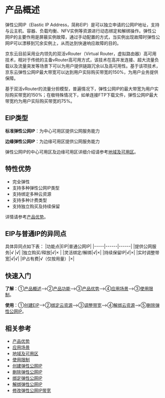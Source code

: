 # 产品概述

弹性公网IP（Elastic IP Address，简称EIP）是可以独立申请的公网IP地址，支持与云主机、容器、负载均衡、NFV实例等资源进行动态绑定和解绑操作。弹性公网IP的主要作用是屏蔽实例故障，通过手动配置的方式，当实例出现故障时弹性公网IP可以漂移到冗余实例上，从而达到快速响应故障的目的。

京东云目前采用业内领先的双活vRouter（Virtual Router，虚拟路由器）高可用技术，相对于传统的主备vRouter高可用方式，该技术在高并发连接、超大流量负载以及流量突发等场景下可以为用户提供链路冗余以及高可用性。基于该项技术，京东云弹性公网IP最大带宽可以达到用户实际购买带宽的150%，为用户业务提供保障。

基于双活vRouter的流量分担模型，普遍情况下，弹性公网IP的最大带宽为用户实际购买带宽的150%；在极特殊情况下，如单连接FTP下载文件，弹性公网IP最大带宽约为用户实际购买带宽的75%。
## EIP类型
**标准弹性公网IP**：为中心可用区提供公网服务能力

**边缘弹性公网IP**：为边缘可用区提供公网服务能力

弹性公网IP的中心可用区及边缘可用区详细介绍请参考[地域及可用区](Region-Az.md)。

## 特性优势
* 完全弹性
* 支持多种弹性公网IP类型
* 支持绑定多种云资源
* 支持多种计费类型
* 支持独立购买及持续保留

详情请参考[产品优势](https://docs.jdcloud.com/cn/elastic-ip/benefits)。
## EIP与普通IP的异同点
具体异同点如下表：
|功能点|EIP|普通公网IP|
|-----|------|------|
|提供公网服务|√	|√|
|独立购买/释放|√|× |
|灵活绑定/解绑|√|×|
|持续保留IP|√|×|
|实时调整带宽|√|√|
|IP占有费|√（仅按用量）|×|



## 快速入门
**了解**：①[产品概述](Product-Overview.md)——>②[产品功能](Features.md)——>③[产品优势](Benefits.md)——>④[应用场景](Application-Scenarios.md)——>③[使用限制](Restrictions.md)。

**使用**：①[创建EIP](../Operation-Guide/Elastic-IP-Management/Create-Elastic-IP.md)——>②[绑定云资源](../Operation-Guide/Elastic-IP-Management/Associate-Elastic-IP.md)——>③[调整带宽](../Operation-Guide/Elastic-IP-Management/Modify-Elastic-IP.md)——>④[解绑云资源](../Operation-Guide/Elastic-IP-Management/Disassociate-Elastic-IP.md)——>⑤[删除弹性公网IP](../Operation-Guide/Elastic-IP-Management/Delete-Elastic-IP.md)。

## 相关参考
- [产品优势](Benefits.md)
- [应用场景](Application-Scenarios.md)
- [地域及可用区](Region-Az.md)
- [使用限制](Restrictions.md)
- [创建弹性公网IP](../Operation-Guide/Elastic-IP-Management/Create-Elastic-IP.md)
- [删除弹性公网IP](../Operation-Guide/Elastic-IP-Management/Delete-Elastic-IP.md)
- [绑定弹性公网IP](../Operation-Guide/Elastic-IP-Management/Associate-Elastic-IP.md)
- [解绑弹性公网IP](../Operation-Guide/Elastic-IP-Management/Disassociate-Elastic-IP.md)
- [修改弹性公网IP带宽](../Operation-Guide/Elastic-IP-Management/Modify-Elastic-IP.md)

